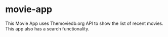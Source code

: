 # movie-app 
This Movie App uses Themoviedb.org API to show the list of recent movies. This app also has a search functionality.
